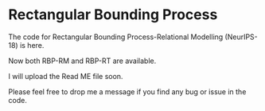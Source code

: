 # Rectangular Bounding Process
The code for Rectangular Bounding Process-Relational Modelling (NeurIPS-18) is here.

Now both RBP-RM and RBP-RT are available.

I will upload the Read ME file soon. 

Please feel free to drop me a message if you find any bug or issue in the code. 


